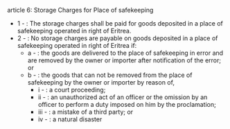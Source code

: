 article 6: Storage Charges for Place of safekeeping 

<ul>
			<li>1 - : The storage charges shall be paid for goods deposited in a place of safekeeping operated in right of Eritrea. <ul>
			</ul></li>			<li>2 - : No storage charges are payable on goods deposited in a place of safekeeping operated in right of Eritrea if: <ul>
						<li>a - : the goods are delivered to the place of safekeeping in error and are removed by the owner or importer after notification of the error; or <ul>
						</ul></li>						<li>b - : the goods that can not be removed from the place of safekeeping by the owner or importer by reason of, <ul>
									<li>i - : a court proceeding; <ul>
									</ul></li>									<li>ii - : an unauthorized act of an officer or the omission by an officer to perform a duty imposed on him by the proclamation; <ul>
									</ul></li>									<li>iii - : a mistake of a third party; or <ul>
									</ul></li>									<li>iv - : a natural disaster <ul>
									</ul></li>						</ul></li>			</ul></li></ul>